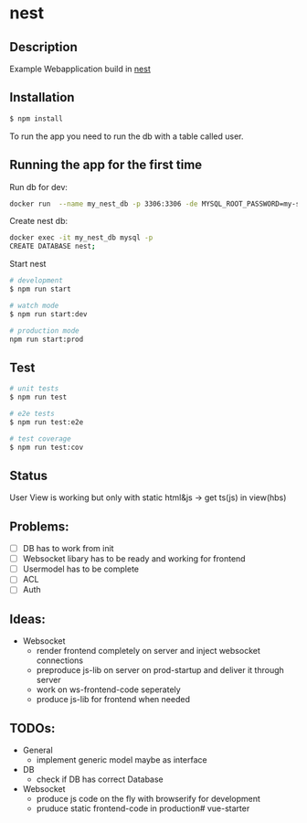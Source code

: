 # nest

## Description

Example Webapplication build in [nest](https://nestjs.com/)

## Installation

```bash
$ npm install
```

To run the app you need to run the db with a table called user.

## Running the app for the first time

Run db for dev:
```bash
docker run  --name my_nest_db -p 3306:3306 -de MYSQL_ROOT_PASSWORD=my-secret-pw mariadb
```
Create nest db:
```bash
docker exec -it my_nest_db mysql -p
CREATE DATABASE nest;
```
Start nest
```bash
# development
$ npm run start 

# watch mode
$ npm run start:dev

# production mode
npm run start:prod
```

## Test

```bash
# unit tests
$ npm run test

# e2e tests
$ npm run test:e2e

# test coverage
$ npm run test:cov
```
## Status

User View is working but only with static html&js
-> get ts(js) in view(hbs)

## Problems:

 - [ ] DB has to work from init
 - [ ] Websocket libary has to be ready and working for frontend
 - [ ] Usermodel has to be complete
 - [ ] ACL 
 - [ ] Auth

## Ideas:
- Websocket
    - render frontend completely on server and inject websocket connections
    - preproduce js-lib on server on prod-startup and deliver it through server
    - work on ws-frontend-code seperately
    - produce js-lib for frontend when needed

## TODOs:

- General
    - implement generic model maybe as interface
- DB
    - check if DB has correct Database
- Websocket
    - produce js code on the fly with browserify for development
    - pruduce static frontend-code in production# vue-starter
